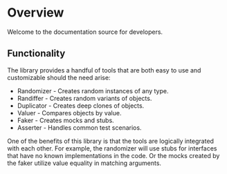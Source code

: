 # Overview

Welcome to the documentation source for developers.

## Functionality

The library provides a handful of tools that are both easy to use and customizable should the need arise:

* Randomizer - Creates random instances of any type.
* Randiffer - Creates random variants of objects.
* Duplicator - Creates deep clones of objects.
* Valuer - Compares objects by value.
* Faker - Creates mocks and stubs.
* Asserter - Handles common test scenarios.

One of the benefits of this library is that the tools are logically integrated with each other. For example, the randomizer will use stubs for interfaces that have no known implementations in the code. Or the mocks created by the faker utilize value equality in matching arguments.
